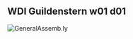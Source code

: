 ## WDI Guildenstern w01 d01
![](https://github.com/generalassembly/ga-ruby-on-rails-for-devs/raw/master/images/ga.png 'GeneralAssemb.ly')
